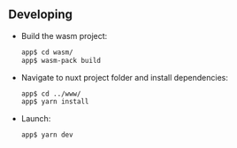 ## Developing
- Build the wasm project:
  ```bash
  app$ cd wasm/
  app$ wasm-pack build
  ```
- Navigate to nuxt project folder and install dependencies:
  ```bash
  app$ cd ../www/
  app$ yarn install
  ```
- Launch:
  ```bash
  app$ yarn dev
  ```
